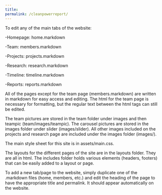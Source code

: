 ```yaml
---
title:
permalink: /cleanpowerreport/
---
```




To edit any of the main tabs of the website:

-Homepage: home.markdown

-Team: members.markdown

-Projects: projects.markdown

-Research: research.markdown

-Timeline: timeline.markdown

-Reports: reports.markdown


All of the pages except for the team page (members.markdown) are written in markdown for easy access and editing. The html for the team page is necessary for formatting, but the regular text between the html tags can still be edited.


The team pictures are stored in the team folder under images and then teampic (team/images/teampic). The carousel pictures are stored in the images folder under slider (images/slider). All other images included on the projects and research page are included under the images folder (images/).


The main style sheet for this site is in assets/main.css.


The layouts for the different pages of the site are in the layouts folder. They are all in html. The includes folder holds various elements (headers, footers) that can be easily added to a layout or page.


To add a new tab/page to the website, simply duplicate one of the .markdown files (home, members, etc.) and edit the heading of the page to have the appropriate title and permalink. It should appear automatically on the website.
